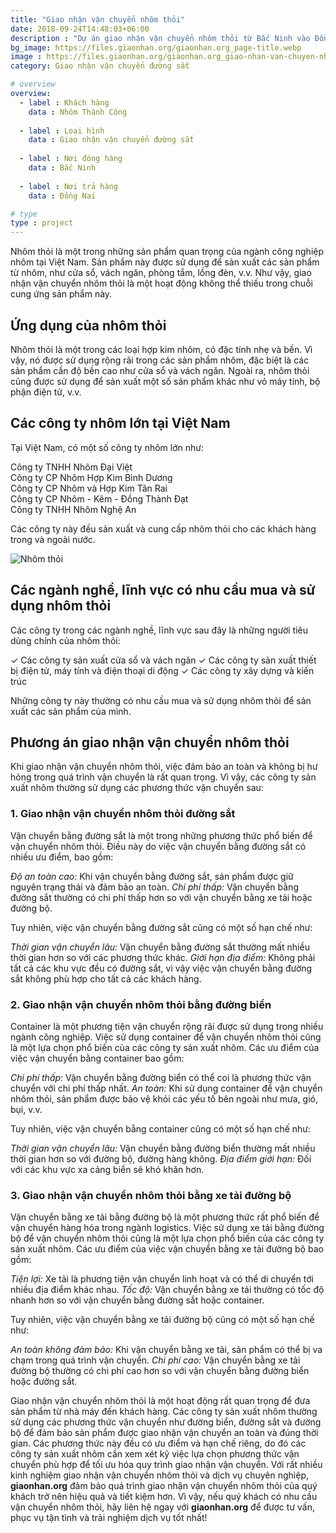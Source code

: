 ```yaml
---
title: "Giao nhận vận chuyển nhôm thỏi"
date: 2018-09-24T14:48:03+06:00
description : "Dự án giao nhận vận chuyển nhôm thỏi từ Bắc Ninh vào Đồng Nai"
bg_image: https://files.giaonhan.org/giaonhan.org_page-title.webp
image : https://files.giaonhan.org/giaonhan.org_giao-nhan-van-chuyen-nhom-thoi.webp
category: Giao nhận vận chuyển đường sắt

# overview
overview:
  - label : Khách hàng
    data : Nhôm Thành Công
    
  - label : Loại hình
    data : Giao nhận vận chuyển đường sắt
    
  - label : Nơi đóng hàng
    data : Bắc Ninh
    
  - label : Nơi trả hàng
    data : Đồng Nai

# type
type : project
---
```


Nhôm thỏi là một trong những sản phẩm quan trọng của ngành công nghiệp nhôm tại Việt Nam. Sản phẩm này được sử dụng để sản xuất các sản phẩm từ nhôm, như cửa sổ, vách ngăn, phòng tắm, lồng đèn, v.v. Như vậy, giao nhận vận chuyển nhôm thỏi là một hoạt động không thể thiếu trong chuỗi cung ứng sản phẩm này.

## Ứng dụng của nhôm thỏi

Nhôm thỏi là một trong các loại hợp kim nhôm, có đặc tính nhẹ và bền. Vì vậy, nó được sử dụng rộng rãi trong các sản phẩm nhôm, đặc biệt là các sản phẩm cần độ bền cao như cửa sổ và vách ngăn. Ngoài ra, nhôm thỏi cũng được sử dụng để sản xuất một số sản phẩm khác như vỏ máy tính, bộ phận điện tử, v.v.

## Các công ty nhôm lớn tại Việt Nam

Tại Việt Nam, có một số công ty nhôm lớn như:

Công ty TNHH Nhôm Đại Việt<br>
Công ty CP Nhôm Hợp Kim Bình Dương<br>
Công ty CP Nhôm và Hợp Kim Tân Rai<br>
Công ty CP Nhôm - Kẽm - Đồng Thành Đạt<br>
Công ty TNHH Nhôm Nghệ An

Các công ty này đều sản xuất và cung cấp nhôm thỏi cho các khách hàng trong và ngoài nước.

![Nhôm thỏi](https://files.giaonhan.org/giaonhan.org_nhom-thoi.webp)

## Các ngành nghề, lĩnh vực có nhu cầu mua và sử dụng nhôm thỏi

Các công ty trong các ngành nghề, lĩnh vực sau đây là những người tiêu dùng chính của nhôm thỏi:

✓ Các công ty sản xuất cửa sổ và vách ngăn
✓ Các công ty sản xuất thiết bị điện tử, máy tính và điện thoại di động
✓ Các công ty xây dựng và kiến trúc

Những công ty này thường có nhu cầu mua và sử dụng nhôm thỏi để sản xuất các sản phẩm của mình.

## Phương án giao nhận vận chuyển nhôm thỏi

Khi giao nhận vận chuyển nhôm thỏi, việc đảm bảo an toàn và không bị hư hỏng trong quá trình vận chuyển là rất quan trọng. Vì vậy, các công ty sản xuất nhôm thường sử dụng các phương thức vận chuyển sau:

### 1. Giao nhận vận chuyển nhôm thỏi đường sắt

Vận chuyển bằng đường sắt là một trong những phương thức phổ biến để vận chuyển nhôm thỏi. Điều này do việc vận chuyển bằng đường sắt có nhiều ưu điểm, bao gồm:

*Độ an toàn cao:* Khi vận chuyển bằng đường sắt, sản phẩm được giữ nguyên trạng thái và đảm bảo an toàn.
*Chi phí thấp:* Vận chuyển bằng đường sắt thường có chi phí thấp hơn so với vận chuyển bằng xe tải hoặc đường bộ.

Tuy nhiên, việc vận chuyển bằng đường sắt cũng có một số hạn chế như:

*Thời gian vận chuyển lâu:* Vận chuyển bằng đường sắt thường mất nhiều thời gian hơn so với các phương thức khác.
*Giới hạn địa điểm:* Không phải tất cả các khu vực đều có đường sắt, vì vậy việc vận chuyển bằng đường sắt không phù hợp cho tất cả các khách hàng.

### 2. Giao nhận vận chuyển nhôm thỏi bằng đường biển

Container là một phương tiện vận chuyển rộng rãi được sử dụng trong nhiều ngành công nghiệp. Việc sử dụng container để vận chuyển nhôm thỏi cũng là một lựa chọn phổ biến của các công ty sản xuất nhôm. Các ưu điểm của việc vận chuyển bằng container bao gồm:

*Chi phí thấp:* Vận chuyển bằng đường biển có thể coi là phương thức vận chuyển với chi phí thấp nhất.
*An toàn:* Khi sử dụng container để vận chuyển nhôm thỏi, sản phẩm được bảo vệ khỏi các yếu tố bên ngoài như mưa, gió, bụi, v.v.

Tuy nhiên, việc vận chuyển bằng container cũng có một số hạn chế như:

*Thời gian vận chuyển lâu:* Vận chuyển bằng đường biển thường mất nhiều thời gian hơn so với đường bộ, đường hàng không.
*Địa điểm giới hạn:* Đối với các khu vực xa cảng biển sẽ khó khăn hơn.

### 3. Giao nhận vận chuyển nhôm thỏi bằng xe tải đường bộ

Vận chuyển bằng xe tải bằng đường bộ là một phương thức rất phổ biến để vận chuyển hàng hóa trong ngành logistics. Việc sử dụng xe tải bằng đường bộ để vận chuyển nhôm thỏi cũng là một lựa chọn phổ biến của các công ty sản xuất nhôm. Các ưu điểm của việc vận chuyển bằng xe tải đường bộ bao gồm:

*Tiện lợi:* Xe tải là phương tiện vận chuyển linh hoạt và có thể di chuyển tới nhiều địa điểm khác nhau.
*Tốc độ:* Vận chuyển bằng xe tải thường có tốc độ nhanh hơn so với vận chuyển bằng đường sắt hoặc container.

Tuy nhiên, việc vận chuyển bằng xe tải đường bộ cũng có một số hạn chế như:

*An toàn không đảm bảo:* Khi vận chuyển bằng xe tải, sản phẩm có thể bị va chạm trong quá trình vận chuyển.
*Chi phí cao:* Vận chuyển bằng xe tải đường bộ thường có chi phí cao hơn so với vận chuyển bằng đường biển hoặc đường sắt.

Giao nhận vận chuyển nhôm thỏi là một hoạt động rất quan trọng để đưa sản phẩm từ nhà máy đến khách hàng. Các công ty sản xuất nhôm thường sử dụng các phương thức vận chuyển như đường biển, đường sắt và đường bộ để đảm bảo sản phẩm được giao nhận vận chuyển an toàn và đúng thời gian. Các phương thức này đều có ưu điểm và hạn chế riêng, do đó các công ty sản xuất nhôm cần xem xét kỹ việc lựa chọn phương thức vận chuyển phù hợp để tối ưu hóa quy trình giao nhận vận chuyển. Với rất nhiều kinh nghiệm giao nhận vận chuyển nhôm thỏi và dịch vụ chuyên nghiệp, **giaonhan.org** đảm bảo quá trình giao nhận vận chuyển nhôm thỏi của quý khách trở nên hiệu quả và tiết kiệm hơn. Vì vậy, nếu quý khách có nhu cầu vận chuyển nhôm thỏi, hãy liên hệ ngay với **giaonhan.org** để được tư vấn, phục vụ tận tình và trải nghiệm dịch vụ tốt nhất!
